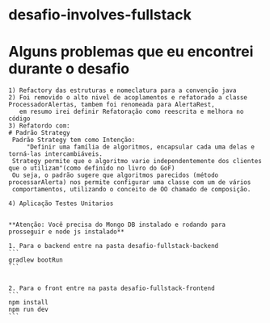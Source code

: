 # desafio-involves-fullstack


# Alguns problemas que eu encontrei durante o desafio 

	1) Refactory das estruturas e nomeclatura para a convenção java
	2) Foi removido o alto nivel de acoplamentos e refatorado a classe ProcessadorAlertas, tambem foi renomeada para AlertaRest, 
	   em resumo irei definir Refatoração como reescrita e melhora no código
	3) Refatordo com:
	# Padrão Strategy
	 Padrão Strategy tem como Intenção:
         "Definir uma família de algoritmos, encapsular cada uma delas e torná-las intercambiáveis. 
	 Strategy permite que o algoritmo varie independentemente dos clientes que o utilizam"(como definido no livro do GoF)
	 Ou seja, o padrão sugere que algoritmos parecidos (método processarAlerta) nos permite configurar uma classe com um de vários 
	 comportamentos, utilizando o conceito de OO chamado de composição.

	4) Aplicação Testes Unitarios
		
	
	**Atenção: Você precisa do Mongo DB instalado e rodando para prosseguir e node js instalado**

	1. Para o backend entre na pasta desafio-fullstack-backend
	```
	gradlew bootRun
	```
	
	
	2. Para o front entre na pasta desafio-fullstack-frontend
	```
	npm install
	npm run dev
	```
